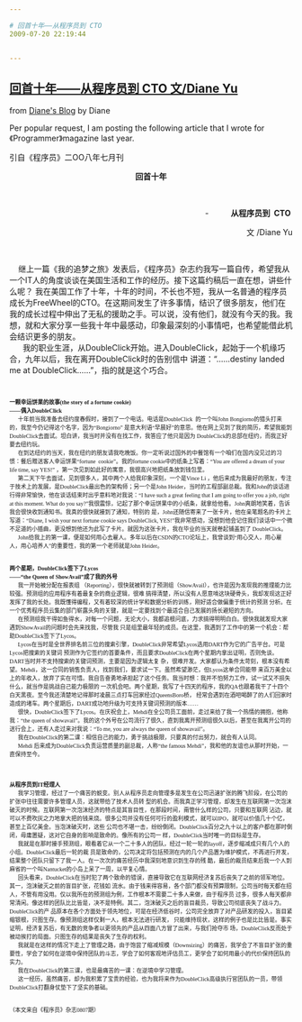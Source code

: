 ```yaml
---

# 回首十年——从程序员到 CTO
2009-07-20 22:19:44


---
```



<h2>    <a href="http://blog.dianeyu.com/2009/07/20/%E5%9B%9E%E9%A6%96%E5%8D%81%E5%B9%B4%E4%BB%8E%E7%A8%8B%E5%BA%8F%E5%91%98%E5%88%B0-cto.aspx?ref=rss" target="_blank">回首十年&mdash;&mdash;从程序员到 CTO 文/Diane Yu</a></h2><p>    <span>from <a href="https://www.google.com/reader/view/feed/http%3A%2F%2Fblog.dianeyu.com%2Frss2.aspx" target="_blank">Diane's Blog</a> </span> by <span>Diane</span></p>
<p>    <p>        <p>            <p>                <span style="font-family: Tahoma;font-size: x-small;">                    <p>                        <span style="font-family: Arial;font-size: 12.0px;">                            <p>Per popular request, I am posting the following article that I wrote for《Programmer》magazine last year.&nbsp;</p>
                            <p>                                <span style="outline-style: none;">引自《程序员》二OO八年七月刊</span>                            </p>
                            <p align="center">                                <strong><span style="outline-style: none;font-family: SimSun;">回首十年</span> </strong>                            </p>
                            <p align="center">                                <strong>&nbsp;</strong>                            </p>
                            <p align="right">                                <span style="outline-style: none;"><span style="outline-style: none;">-<span style="outline-style: none;">&nbsp;&nbsp;&nbsp;&nbsp;&nbsp;&nbsp;&nbsp;&nbsp;&nbsp;</span> </span> </span> <strong><span style="outline-style: none;font-family: SimSun;">从程序员到</span> &nbsp;CTO&nbsp;</strong>                            </p>
                            <p align="right">                                <span style="outline-style: none;">&nbsp;&nbsp;</span> <span style="outline-style: none;font-family: SimSun;">文</span> /Diane Yu</p>
                            <p>                                <br />
                            </p>
                        </span>                    </p>
&nbsp;&nbsp;&nbsp; 继上一篇《我的追梦之旅》发表后，《程序员》杂志约我写一篇自传，希望我从一个IT人的角度谈谈在美国生活和工作的经历。接下这篇约稿后一直在想，讲些什 么呢？ 我在美国工作了十年，十年的时间，不长也不短，我从一名普通的程序员成长为FreeWheel的CTO。在这期间发生了许多事情，结识了很多朋友，他们在 我的成长过程中伸出了无私的援助之手。可以说，没有他们，就没有今天的我。我想，就和大家分享一些我十年中最感动，印象最深刻的小事情吧，也希望能借此机 会结识更多的朋友。<br />
 &nbsp;&nbsp;&nbsp;&nbsp;&nbsp; 我的职业生涯，从DoubleClick开始。进入DoubleClick，起始于一个机缘巧合，九年以后，我在离开DoubleClick时的告别信中 讲道：&ldquo;&hellip;&hellip;destiny landed me at DoubleClick&hellip;&hellip;&rdquo;，指的就是这个巧合。</span>                <p>                    <span style="font-family: Tahoma;font-size: x-small;">&nbsp;</span>                </p>
                <p>                    <span style="font-family: Tahoma;"><span style="font-size: x-small;"><strong>一颗幸运饼果的故事(the story of a fortune cookie)</strong>                             <br />
                             <strong>&mdash;&mdash;偶入DoubleClick</strong>                             <br />
 &nbsp;&nbsp;&nbsp;&nbsp;&nbsp; 十年前当我准备去纽约度春假时，接到了一个电话。电话是DoubleClick&nbsp; 的一个叫John Bongiorno的猎头打来的，我至今仍记得这个名字，因为&ldquo;Bongiorno&rdquo; 是意大利语&ldquo;早晨好&rdquo;的意思。他在网上见到了我的简历，希望我能到DoubleClick去面试。坦白讲，我当时并没有在找工作，我答应了他只是因为 DoubleClick的总部在纽约，而我正好要去纽约玩。<br />
 &nbsp;&nbsp;&nbsp;&nbsp;&nbsp; 在到达纽约的当天，我在纽约的朋友请我吃晚饭。你一定听说过国外的中餐馆有一个咱们在国内没见过的习惯：餐后赠送客人幸运饼果&ldquo;fortune&nbsp; cookie&rdquo;。我的fortune cookie中的纸条上写着：&ldquo;You are offered a dream of your life time, say YES!&rdquo; ，第一次见到如此好的寓意，我很高兴地把纸条放到钱包里。<br />
 &nbsp;&nbsp;&nbsp;&nbsp;&nbsp; 第二天下午去面试，见到很多人，其中两个人给我印象深刻，一个是Vince Li ，他后来成为我最好的朋友，专注于技术上的发展，是DoubleClick最出色的架构师；另一个是John Heider，当时的工程部副总裁。我和John的谈话进行得非常愉快，他在谈话结束时出乎意料地对我说：&ldquo;I have such a great feeling that I am going to offer you a job, right at this moment. What do you say?&rdquo;我很震惊，记起了那个幸运饼果中的小纸条，就拿给他看。John爽朗地笑着，告诉我会很快收到通知书。我真的很快就接到了通知，特别的 是，John还随信寄来了一张卡片，他在亲笔题名的卡片上写道：&ldquo;Diane, I wish your next fortune cookie says DoubleClick, YES!&rdquo;我非常感动，没想到他会记住我们谈话中一个微不足道的小插曲，更没想到他还为此写了卡片。就因为这张卡片，我在毕业的当天就卷起铺盖到了 DoubleClick。<br />
 &nbsp;&nbsp;&nbsp;&nbsp;&nbsp; John给我上的第一课，便是如何用心去雇人。多年以后在CSDN的CTO论坛上，我曾谈到&ldquo;用心交人，用心雇人，用心培养人&rdquo;的重要性，我的第一个老师就是John Heider。</span> </span>                </p>
                <p>                    <span style="font-family: Tahoma;font-size: x-small;">&nbsp;<br />
                     </span> <span style="font-family: Tahoma;"><span style="font-size: x-small;"><strong>两个星期，DoubleClick签下了Lycos<br />
 &mdash;&mdash;&ldquo;the Queen of ShowAvail&rdquo;成了我的外号<br />
                             </strong> &nbsp;&nbsp;&nbsp;&nbsp;&nbsp; 我一开始被分配在报表组 （Reporting），很快就被转到了预测组（ShowAvail），也许是因为发现我的推理能力比较强。预测组的应用程序有着最复杂的商业逻辑，很难 搞得清楚，所以没有人愿意啃这块硬骨头，我却发现这正好发挥了我的长处。我既懂得编程，又有着较深的统计学和数据分析的训练，刚好适合做偏重于统计的预测 分析。在一个优秀程序员云集的部门崭露头角的关键，就是一定要找到个最适合自己发展的扬长避短的方向。<br />
 &nbsp;&nbsp;&nbsp;&nbsp;&nbsp; 在预测组我干得如鱼得水，对每一个问题，无论大小，我都追根问底，力求搞得明明白白。很快我就发现大家遇到ShowAvail的问题时会先来找我，尽管我 只是组里最年轻的成员。在这里，我遇到了工作中的第一个机会：帮助DoubleClick签下了Lycos。<br />
 &nbsp;&nbsp;&nbsp;&nbsp;&nbsp; Lycos在当时是全世界排名前三位的搜索引擎，DoubleClick非常希望Lycos选用DART作为它的广告平台。可是Lycos把搜索的关键词 预测作为它签约的首要条件，而且要求DoubleClick在两个星期内拿出证明，否则免谈。DART当时并不支持搜索的关键词预测，主要是因为逻辑太复 杂，很难开发。大家都认为条件太苛刻，根本没有希望。Mehdi，这一合同的销售负责人，找到我们，要求试一下。虽然希望渺茫，但Lycos这单合同能带 来百万美金以上的年收入，放弃了实在可惜。我自告奋勇地承担起了这个任务。我当时想：我并不怕努力工作，试一试又不损失什么，就当作是挑战自己能力极限的 一次机会吧。两个星期，我写了十四天的程序，我的QA也跟着我干了十四个白天黑夜。至今我还清楚地记得那时凌晨三点打车回家经过QueensBoro桥， 经常会遇到在酒吧喝醉了的人们回家时造成的堵车。两个星期后，DART成功地升级为可支持关键词预测的版本&hellip;&hellip;&nbsp;<br />
 &nbsp;&nbsp;&nbsp;&nbsp;&nbsp; 很快，DoubleClick签下了Lycos。在庆祝会上，Mehdi在全公司员工面前，走过来给了我一个热情的拥抱，他称我：&ldquo;the queen of showavail&rdquo;。我的这个外号在公司流行了很久，直到我离开预测组很久以后，甚至在我离开公司的送行会上，还有人走过来对我说：&ldquo;To me, you are always the queen of showavail&rdquo;。<br />
 &nbsp;&nbsp;&nbsp;&nbsp;&nbsp; 我在DoubleClick的第二课：相信自己的能力，勇于挑战极限，只要真的付出努力，就会有人认同。<br />
 &nbsp;&nbsp;&nbsp;&nbsp;&nbsp; Mehdi 后来成为DoubleClick负责运营质量的副总裁，人称&ldquo;the famous Mehdi&rdquo;，我和他的友谊也从那时开始，一直保持至今。</span> </span>                </p>
                <p>                    <span style="font-family: Tahoma;font-size: x-small;">&nbsp;</span>                </p>
                <p>                    <span style="font-family: Tahoma;"><span style="font-size: x-small;"><strong>从程序员到IT经理人</strong>                             <br />
 &nbsp;&nbsp;&nbsp;&nbsp;&nbsp; 我学习管理，经过了一个痛苦的蜕变。别人从程序员走向管理多是发生在公司迅速扩张的腾飞阶段，在公司的扩张中往往需要许多管理人员，这就带给了技术人员转 型的机会。而我真正学习管理，却发生在互联网第一次泡沫破灭的时候。互联网第一次泡沫经济的特点是其盲目性，在那段时间，甭管什么样的公司，只要和互联网 沾边，就可以不费吹灰之力地拿大把的钱来烧。很多公司并没有任何可行的盈利模式，就可以IPO，就可以价值几十个亿，甚至上百亿美金。当泡沫破灭时，这些 公司也不堪一击，纷纷倒闭。DoubleClick百分之九十以上的客户都在那时倒闭，毋庸置疑，这对它自身的影响是致命的。像所有的公司一 样，DoubleClick当时唯一的目标是生存。<br />
 &nbsp;&nbsp;&nbsp;&nbsp;&nbsp; 我就是在那时接手预测组，眼看着它从一个二十多人的团队，经过一轮一轮的layoff，逐步缩减成只有几个人的小组。DoubleClick最后一轮的裁 员是致命的，公司决定将包括预测在内的几个产品置为维护模式，不再进行开发，结果整个团队只留下了我一人。在一次次的痛苦经历中我深刻地意识到生存的残 酷，最后的裁员结束后我一个人到麻省的一个叫Nantucket的小岛上呆了一周，以平复心情。<br />
 &nbsp;&nbsp;&nbsp;&nbsp;&nbsp; 回头看来，DoubleClick在当时犯了两个致命的错误，直接导致它在互联网经济复苏后丧失了之前的领军地位。其一，泡沫破灭之前的盲目扩张，花钱如 流水。由于钱来得容易，各个部门都没有预算限制，公司当时每天都在招人，不管有用没用。仅以我所在的预测组为例，工作根本不需要二十多人来做，由于程序员 过多，很多人每天都非常清闲。像这样的团队比比皆是，决不是特例。其二，泡沫破灭之后的盲目裁员，导致公司彻底丧失了战斗力。DoubleClick的产 品原本在各个方面处于领先地位，可是在经济低谷时，公司完全放弃了对产品研发的投入，盲目紧缩银根，只图生存。像预测组这样仅剩一人，根本无法进行研发， 只能维持现状，这样的例子也是比比皆是。事实证明，经济复苏后，有无数的竞争者以更领先的产品从四面八方冒了出来，与我们抢夺市 场，DoubleClick反而处于被动挨打的局面。只图生存的结果是丧失了生存的权利。<br />
 &nbsp;&nbsp;&nbsp;&nbsp;&nbsp; 我就是在这样的情况下走上了管理之路，由于饱尝了缩减规模（Downsizing）的痛苦，我学会了不盲目扩张的重要性，学会了如何在逆境中保持团队的斗志，学会了如何客观地评估员工，更学会了如何用最小的代价保持团队的实力。<br />
 &nbsp;&nbsp;&nbsp;&nbsp;&nbsp; 我在DoubleClick的第三课，也是最痛苦的一课：在逆境中学习管理。<br />
 &nbsp;&nbsp;&nbsp;&nbsp;&nbsp; 这一经历，虽然痛苦，却为我积累了宝贵的经验，也为我将来作为DoubleClick高级执行官团队的一员，带领DoubleClick打翻身仗垫下了坚实的基础。<br />
                         </span> </span>                </p>
                <p>                    <span style="font-family: Tahoma;font-size: x-small;">                        <br />
 （本文来自《程序员》杂志0807期）</span>                </p>
            </p>
            <p>                <br />
            </p>
            <p>                <br />
            </p>
        </p>
    </p>
</p>
